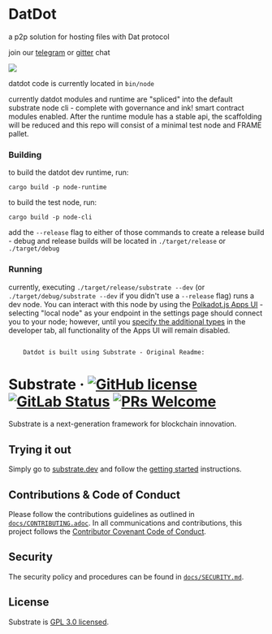 # DatDot
a p2p solution for hosting files with Dat protocol

join our [telegram](https://t.me/joinchat/CgTftxXJvp6iYayqDjP7lQ) or [gitter](https://gitter.im/playproject-io/community) chat

![](https://i.imgur.com/oGPIbZQ.jpg)

datdot code is currently located in `bin/node`

currently datdot modules and runtime are "spliced" into the default substrate node cli - complete with governance and ink! smart contract modules enabled. After the runtime module has a stable api, the scaffolding will be reduced and this repo will consist of a minimal test node and FRAME pallet.

### Building

to build the datdot dev runtime, run:

`cargo build -p node-runtime`

to build the test node, run:

`cargo build -p node-cli`

add the `--release` flag to either of those commands to create a release build - debug and release builds will be located in `./target/release` or `./target/debug`

### Running

currently, executing `./target/release/substrate --dev` (or `./target/debug/substrate --dev` if you didn't use a `--release` flag) runs a dev node. You can interact with this node by using the [Polkadot.js Apps UI](https://polkadot.js.org/apps/) - selecting "local node" as your endpoint in the settings page should connect you to your node; however, until you [specify the additional types](https://polkadot.js.org/api/start/types.extend.html#user-defined-types) in the developer tab, all functionality of the Apps UI will remain disabled. 

``` 

    Datdot is built using Substrate - Original Readme:

```
# Substrate &middot; [![GitHub license](https://img.shields.io/github/license/paritytech/substrate)](LICENSE) [![GitLab Status](https://gitlab.parity.io/parity/substrate/badges/master/pipeline.svg)](https://gitlab.parity.io/parity/substrate/pipelines) [![PRs Welcome](https://img.shields.io/badge/PRs-welcome-brightgreen.svg)](docs/CONTRIBUTING.adoc)

Substrate is a next-generation framework for blockchain innovation.

## Trying it out

Simply go to [substrate.dev](https://substrate.dev) and follow the [getting started](https://substrate.dev/docs/en/getting-started/) instructions.

## Contributions & Code of Conduct

Please follow the contributions guidelines as outlined in [`docs/CONTRIBUTING.adoc`](docs/CONTRIBUTING.adoc). In all communications and contributions, this project follows the [Contributor Covenant Code of Conduct](docs/CODE_OF_CONDUCT.adoc).

## Security

The security policy and procedures can be found in [`docs/SECURITY.md`](docs/SECURITY.md).

## License

Substrate is [GPL 3.0 licensed](LICENSE).
